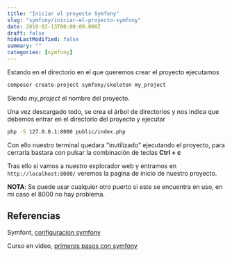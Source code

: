 ```yaml
---
title: "Iniciar el proyecto Symfony"
slug: "symfony/iniciar-el-proyecto-symfony"
date: 2018-02-13T00:00:00.000Z
draft: false
hideLastModified: false
summary: ""
categories: [symfony]
---
```


Estando en el directorio en el que queremos crear el proyecto ejecutamos
```bash
composer create-project symfony/skeleton my_project
```

Siendo *my_project* el nombre del proyecto.

Una vez descargado todo, se crea el árbol de directorios y nos indica que debemos entrar en el directorio del proyecto y ejecutar
```bash
php -S 127.0.0.1:8000 public/index.php
```

Con ello nuestro terminal quedara "inutilizado" ejecutando el proyecto, para cerrarla bastara con pulsar la combinación de teclas **Ctrl + c**

Tras ello si vamos a nuestro explorador web y entramos en `http://localhost:8000/` veremos la pagina de inicio de nuestro proyecto.

**NOTA**: Se puede usar cualquier otro puerto si este se encuentra en uso, en mi caso el 8000 no hay problema.

## Referencias

Symfont, [configuracion symfony](https://symfony.com/doc/current/setup.html)

Curso en video, [primeros pasos con symfony](https://knpuniversity.com/screencast/symfony)

